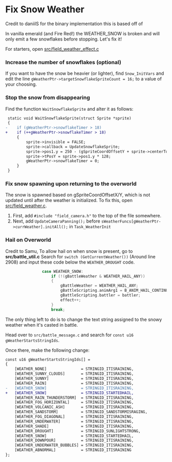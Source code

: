 # Fix Snow Weather
Credit to daniilS for the binary implementation this is based off of

In vanilla emerald (and Fire Red!) the WEATHER_SNOW is broken and will only emit a few snowflakes before stopping. Let's fix it!

For starters, open [src/field_weather_effect.c](../blob/master/src/field_weather_effect.c)

### Increase the number of snowflakes (optional)
If you want to have the snow be heavier (or lighter), find `Snow_InitVars` and edit the 
line `gWeatherPtr->targetSnowflakeSpriteCount = 16;` to a value of your choosing.

### Stop the snow from disappearing
Find the function `WaitSnowflakeSprite` and alter it as follows:
```diff
 static void WaitSnowflakeSprite(struct Sprite *sprite)
 {
-    if (gWeatherPtr->snowflakeTimer > 18)
+    if (++gWeatherPtr->snowflakeTimer > 18)
     {
         sprite->invisible = FALSE;
         sprite->callback = UpdateSnowflakeSprite;
         sprite->pos1.y = 250 - (gSpriteCoordOffsetY + sprite->centerToCornerVecY);
         sprite->tPosY = sprite->pos1.y * 128;
         gWeatherPtr->snowflakeTimer = 0;
     }
 }
```

### Fix snow spawning upon returning to the overworld
The snow is spawned based on gSpriteCoordOffsetX/Y, which is not updated until after the weather is initialized. To fix 
this, open [src/field_weather.c](../blob/master/src/field_weather.c).

1. First, add `#include "field_camera.h"` to the top of the file somewhere.
2. Next, add `UpdateCameraPanning();` before `sWeatherFuncs[gWeatherPtr->currWeather].initAll();` in `Task_WeatherInit`

### Hail on Overworld
Credit to Samu, To allow hail on when snow is present, go to **src/battle_util.c**
Search for `switch (GetCurrentWeather())` (Around line 2908) and input these code below the `WEATHER_DROUGHT` code.
```c
                case WEATHER_SNOW:
                    if (!(gBattleWeather & WEATHER_HAIL_ANY))
                    {
                        gBattleWeather = WEATHER_HAIL_ANY;
                        gBattleScripting.animArg1 = B_ANIM_HAIL_CONTINUES;
                        gBattleScripting.battler = battler;
                        effect++;
                    }
                    break;
```

The only thing left to do is to change the text string assigned to the snowy weather when it's casted in battle.

Head over to `src/battle_message.c` and search for `const u16 gWeatherStartsStringIds`.

Once there, make the following change:
```diff
const u16 gWeatherStartsStringIds[] =
{
    [WEATHER_NONE]               = STRINGID_ITISRAINING,
    [WEATHER_SUNNY_CLOUDS]       = STRINGID_ITISRAINING,
    [WEATHER_SUNNY]              = STRINGID_ITISRAINING,
    [WEATHER_RAIN]               = STRINGID_ITISRAINING,
-   [WEATHER_SNOW]               = STRINGID_ITISRAINING,
+   [WEATHER_SNOW]               = STRINGID_STARTEDHAIL,
    [WEATHER_RAIN_THUNDERSTORM]  = STRINGID_ITISRAINING,
    [WEATHER_FOG_HORIZONTAL]     = STRINGID_ITISRAINING,
    [WEATHER_VOLCANIC_ASH]       = STRINGID_ITISRAINING,
    [WEATHER_SANDSTORM]          = STRINGID_SANDSTORMISRAGING,
    [WEATHER_FOG_DIAGONAL]       = STRINGID_ITISRAINING,
    [WEATHER_UNDERWATER]         = STRINGID_ITISRAINING,
    [WEATHER_SHADE]              = STRINGID_ITISRAINING,
    [WEATHER_DROUGHT]            = STRINGID_SUNLIGHTSTRONG,
    [WEATHER_SNOW]               = STRINGID_STARTEDHAIL,
    [WEATHER_DOWNPOUR]           = STRINGID_ITISRAINING,
    [WEATHER_UNDERWATER_BUBBLES] = STRINGID_ITISRAINING,
    [WEATHER_ABNORMAL]           = STRINGID_ITISRAINING
};
```